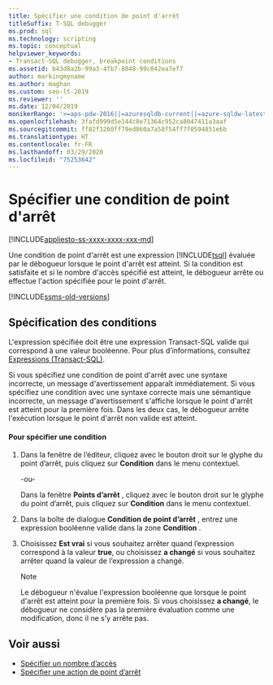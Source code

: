 ```yaml
---
title: Spécifier une condition de point d'arrêt
titleSuffix: T-SQL debugger
ms.prod: sql
ms.technology: scripting
ms.topic: conceptual
helpviewer_keywords:
- Transact-SQL debugger, breakpoint conditions
ms.assetid: b43d8a2b-99a3-4fb7-8848-99c042ea7ef7
author: markingmyname
ms.author: maghan
ms.custom: seo-lt-2019
ms.reviewer: ''
ms.date: 12/04/2019
monikerRange: '>=aps-pdw-2016||=azuresqldb-current||=azure-sqldw-latest||>=sql-server-2016||=sqlallproducts-allversions||>=sql-server-linux-2017||=azuresqldb-mi-current'
ms.openlocfilehash: 3fafd999d5e144c8e71364c952ca8047411a3aaf
ms.sourcegitcommit: ff82f3260ff79ed860a7a58f54ff7f0594851e6b
ms.translationtype: HT
ms.contentlocale: fr-FR
ms.lasthandoff: 03/29/2020
ms.locfileid: "75253642"
---
```

# <a name="specify-a-breakpoint-condition"></a>Spécifier une condition de point d'arrêt

[!INCLUDE[appliesto-ss-xxxx-xxxx-xxx-md](../../includes/appliesto-ss-xxxx-xxxx-xxx-md.md)]

Une condition de point d'arrêt est une expression [!INCLUDE[tsql](../../includes/tsql-md.md)] évaluée par le débogueur lorsque le point d'arrêt est atteint. Si la condition est satisfaite et si le nombre d'accès spécifié est atteint, le débogueur arrête ou effectue l'action spécifiée pour le point d'arrêt.  

[!INCLUDE[ssms-old-versions](../../includes/ssms-old-versions.md)]

## <a name="specifying-conditions"></a>Spécification des conditions

L'expression spécifiée doit être une expression Transact-SQL valide qui correspond à une valeur booléenne. Pour plus d’informations, consultez [Expressions &#40;Transact-SQL&#41;](../../t-sql/language-elements/expressions-transact-sql.md).  
  
 Si vous spécifiez une condition de point d'arrêt avec une syntaxe incorrecte, un message d'avertissement apparaît immédiatement. Si vous spécifiez une condition avec une syntaxe correcte mais une sémantique incorrecte, un message d'avertissement s'affiche lorsque le point d'arrêt est atteint pour la première fois. Dans les deux cas, le débogueur arrête l'exécution lorsque le point d'arrêt non valide est atteint.  
  
#### <a name="to-specify-a-condition"></a>Pour spécifier une condition
  
1. Dans la fenêtre de l’éditeur, cliquez avec le bouton droit sur le glyphe du point d’arrêt, puis cliquez sur **Condition** dans le menu contextuel.  
  
     -ou-  
  
     Dans la fenêtre **Points d’arrêt** , cliquez avec le bouton droit sur le glyphe du point d’arrêt, puis cliquez sur **Condition** dans le menu contextuel.  
  
2. Dans la boîte de dialogue **Condition de point d’arrêt** , entrez une expression booléenne valide dans la zone **Condition** .  
  
3. Choisissez **Est vrai** si vous souhaitez arrêter quand l’expression correspond à la valeur **true**, ou choisissez **a changé** si vous souhaitez arrêter quand la valeur de l’expression a changé.  
  
    > [!NOTE]  
    >  Le débogueur n'évalue l'expression booléenne que lorsque le point d'arrêt est atteint pour la première fois. Si vous choisissez **a changé**, le débogueur ne considère pas la première évaluation comme une modification, donc il ne s’y arrête pas.  
  
## <a name="see-also"></a>Voir aussi

- [Spécifier un nombre d’accès](../../relational-databases/scripting/specify-a-hit-count.md)
- [Spécifier une action de point d’arrêt](../../relational-databases/scripting/specify-a-breakpoint-action.md)
